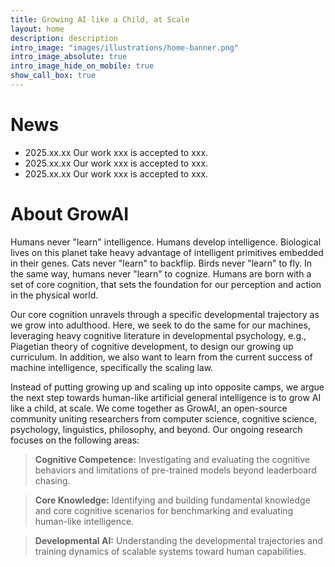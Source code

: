 ```yaml
---
title: Growing AI like a Child, at Scale
layout: home
description: description
intro_image: "images/illustrations/home-banner.png"
intro_image_absolute: true
intro_image_hide_on_mobile: true
show_call_box: true
---
```

# News
- 2025.xx.xx Our work xxx is accepted to xxx.
- 2025.xx.xx Our work xxx is accepted to xxx.
- 2025.xx.xx Our work xxx is accepted to xxx.


# About GrowAI

Humans never "learn" intelligence. Humans develop intelligence. Biological lives on this planet take heavy advantage of intelligent primitives embedded in their genes. Cats never "learn" to backflip. Birds never "learn" to fly. In the same way, humans never "learn" to cognize. Humans are born with a set of core cognition, that sets the foundation for our perception and action in the physical world.

Our core cognition unravels through a specific developmental trajectory as we grow into adulthood. Here, we seek to do the same for our machines, leveraging heavy cognitive literature in developmental psychology, e.g., Piagetian theory of cognitive development, to design our growing up curriculum. In addition, we also want to learn from the current success of machine intelligence, specifically the scaling law.

Instead of putting growing up and scaling up into opposite camps, we argue the next step towards human-like artificial general intelligence is to grow AI like a child, at scale. We come together as GrowAI, an open-source community uniting researchers from computer science, cognitive science, psychology, linguistics, philosophy, and beyond. Our ongoing research focuses on the following areas:

> **Cognitive Competence:** Investigating and evaluating the cognitive behaviors and limitations of pre-trained models beyond leaderboard chasing.

> **Core Knowledge:** Identifying and building fundamental knowledge and core cognitive scenarios for benchmarking and evaluating human-like intelligence.

> **Developmental AI:** Understanding the developmental trajectories and training dynamics of scalable systems toward human capabilities.